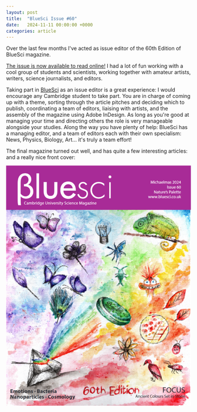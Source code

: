 ```yaml
---
layout: post
title:  "BlueSci Issue #60"
date:   2024-11-11 00:00:00 +0000
categories: article
---
```


Over the last few months I've acted as issue editor of the 60th Edition of BlueSci magazine. 

[The issue is now available to read online!][bluesci-60] I had a lot of fun working with a cool group of students and scientists, working together with amateur artists, writers, science journalists, and editors.

Taking part in [BlueSci][bs-homepage] as an issue editor is a great experience: I would encourage any Cambridge student to take part. You are in charge of coming up with a theme, sorting through the article pitches and deciding which to publish, coordinating a team of editors, liaising with artists, and the assembly of the magazine using Adobe InDesign. As long as you're good at managing your time and directing others the role is very manageable alongside your studies. Along the way you have plenty of help: BlueSci has a managing editor, and a team of editors each with their own specialism: News, Physics, Biology, Art... it's truly a team effort!

The final magazine turned out well, and has quite a few interesting articles: and a really nice front cover:

![The front cover of BlueSci issue 60](/assets/bs_60.png)

[bluesci-60]: https://www.bluesci.co.uk/img/magazine/files/owkg84sw0cowwo4w8o488kg0sc84kw0sg4gkwko0g48wkg0k8g0kk4o4g80oks8k/magazine
[bs-homepage]: https://www.bluesci.co.uk/